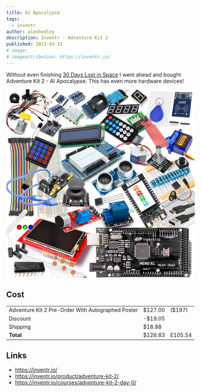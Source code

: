 ```yaml
---
title: AI Apocalypse
tags:
  - inventr
author: alexhedley
description: Inventr - Adventure Kit 2
published: 2023-03-15
# image:
# imageattribution: https://inventr.io/
---
```


<!-- # Adventure Kit 2 - Inventr -->

Without even finishing [30 Days Lost in Space](/30-days-lost-in-space) I went ahead and bought Adventure Kit 2 - AI Apocalypse. This has even more hardware devices!

!["Adventure Kit 2"](images/inventr/adventurekit2.png "Adventure Kit 2")

## Cost

|                                                   |         |         |
| ------------------------------------------------- | ------- | ------- |
| Adventure Kit 2 Pre-Order With Autographed Poster | $127.00 | ($197)  |
| Discount                                          | -$19.05 |         |
| Shipping                                          | $18.88  |         |
| **Total**                                         | $126.83 | £105.54 |

## Links

- https://inventr.io/
- https://inventr.io/product/adventure-kit-2/
- https://inventr.io/courses/adventure-kit-2-day-0/
